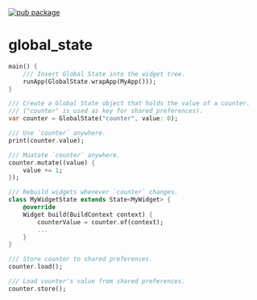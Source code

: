 [![pub package](https://img.shields.io/pub/v/global_state.svg?style=for-the-badge)](https://pub.dartlang.org/packages/global_state)

# global_state
    
```dart
main() {
    /// Insert Global State into the widget tree.
    runApp(GlobalState.wrapApp(MyApp()));
}

/// Create a Global State object that holds the value of a counter.
/// ("counter" is used as key for shared_preferences).
var counter = GlobalState("counter", value: 0);
```

```dart
/// Use `counter` anywhere.
print(counter.value);

/// Muatate `counter` anywhere.
counter.mutate((value) {
    value += 1;
});

/// Rebuild widgets whenever `counter` changes.
class MyWidgetState extends State<MyWidget> {
    @override
    Widget build(BuildContext context) {
        counterValue = counter.of(context);
        ...
    }
}
```

```dart
/// Store counter to shared preferences.
counter.load();

/// Load counter's value from shared preferences.
counter.store();
```
